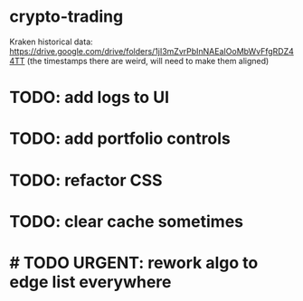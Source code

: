 # crypto-trading

Kraken historical data: https://drive.google.com/drive/folders/1jI3mZvrPbInNAEaIOoMbWvFfgRDZ44TT
(the timestamps there are weird, will need to make them aligned)

# TODO: add logs to UI

# TODO: add portfolio controls

# TODO: refactor CSS

# TODO: clear cache sometimes

# # TODO URGENT: rework algo to edge list everywhere